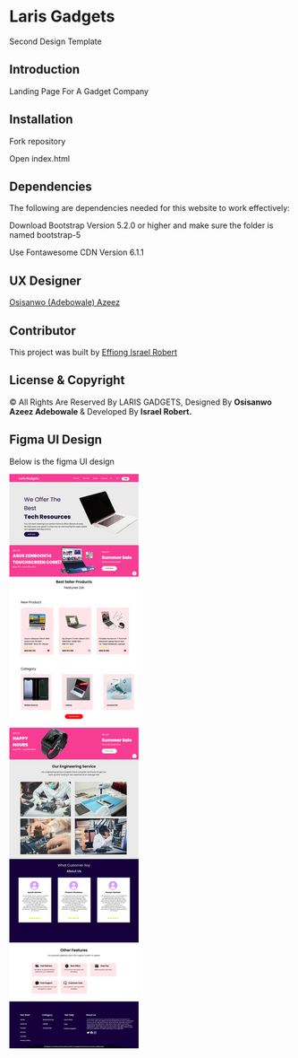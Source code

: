 # Laris Gadgets

Second Design Template

## Introduction

Landing Page For A Gadget Company

## Installation

Fork repository 

Open index.html

## Dependencies

The following are dependencies needed for this website to work effectively:

Download Bootstrap Version 5.2.0 or higher and make sure the folder is named bootstrap-5

Use Fontawesome CDN Version 6.1.1 

## UX Designer

[Osisanwo (Adebowale) Azeez](https://www.linkedin.com/in/osisanwo-azeez-617677a6/)

## Contributor

This project was built by [Effiong Israel Robert](https://github.com/trend87) 


## License & Copyright

&copy; All Rights Are Reserved By LARIS GADGETS, Designed By <strong>Osisanwo Azeez Adebowale </strong> & Developed By <strong>Israel Robert. </strong>


## Figma UI Design

Below is the figma UI design

![UI design](images/laris.png)
